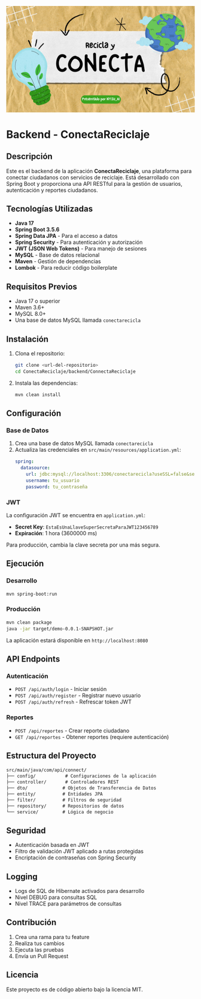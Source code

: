 ![Logo de ConectaReciclaje](banner.png)

<!-- Reemplaza la ruta por tu imagen (por ejemplo: docs/images/logo.png) -->

# Backend - ConectaReciclaje

## Descripción

Este es el backend de la aplicación **ConectaReciclaje**, una plataforma para conectar ciudadanos con servicios de reciclaje. Está desarrollado con Spring Boot y proporciona una API RESTful para la gestión de usuarios, autenticación y reportes ciudadanos.

## Tecnologías Utilizadas

- **Java 17**
- **Spring Boot 3.5.6**
- **Spring Data JPA** - Para el acceso a datos
- **Spring Security** - Para autenticación y autorización
- **JWT (JSON Web Tokens)** - Para manejo de sesiones
- **MySQL** - Base de datos relacional
- **Maven** - Gestión de dependencias
- **Lombok** - Para reducir código boilerplate

## Requisitos Previos

- Java 17 o superior
- Maven 3.6+
- MySQL 8.0+
- Una base de datos MySQL llamada `conectarecicla`

## Instalación

1. Clona el repositorio:
   ```bash
   git clone <url-del-repositorio>
   cd ConectaReciclaje/backend/ConnectaReciclaje
   ```

2. Instala las dependencias:
   ```bash
   mvn clean install
   ```

## Configuración

### Base de Datos

1. Crea una base de datos MySQL llamada `conectarecicla`
2. Actualiza las credenciales en `src/main/resources/application.yml`:
   ```yaml
   spring:
     datasource:
       url: jdbc:mysql://localhost:3306/conectarecicla?useSSL=false&serverTimezone=UTC
       username: tu_usuario
       password: tu_contraseña
   ```

### JWT

La configuración JWT se encuentra en `application.yml`:
- **Secret Key**: `EstaEsUnaLlaveSuperSecretaParaJWT123456789`
- **Expiración**: 1 hora (3600000 ms)

Para producción, cambia la clave secreta por una más segura.

## Ejecución

### Desarrollo
```bash
mvn spring-boot:run
```

### Producción
```bash
mvn clean package
java -jar target/demo-0.0.1-SNAPSHOT.jar
```

La aplicación estará disponible en `http://localhost:8080`

## API Endpoints

### Autenticación
- `POST /api/auth/login` - Iniciar sesión
- `POST /api/auth/register` - Registrar nuevo usuario
- `POST /api/auth/refresh` - Refrescar token JWT

### Reportes
- `POST /api/reportes` - Crear reporte ciudadano
- `GET /api/reportes` - Obtener reportes (requiere autenticación)

## Estructura del Proyecto

```
src/main/java/com/api/connect/
├── config/           # Configuraciones de la aplicación
├── controller/       # Controladores REST
├── dto/             # Objetos de Transferencia de Datos
├── entity/          # Entidades JPA
├── filter/          # Filtros de seguridad
├── repository/      # Repositorios de datos
└── service/         # Lógica de negocio
```

## Seguridad

- Autenticación basada en JWT
- Filtro de validación JWT aplicado a rutas protegidas
- Encriptación de contraseñas con Spring Security

## Logging

- Logs de SQL de Hibernate activados para desarrollo
- Nivel DEBUG para consultas SQL
- Nivel TRACE para parámetros de consultas

## Contribución

1. Crea una rama para tu feature
2. Realiza tus cambios
3. Ejecuta las pruebas
4. Envía un Pull Request

## Licencia

Este proyecto es de código abierto bajo la licencia MIT.

